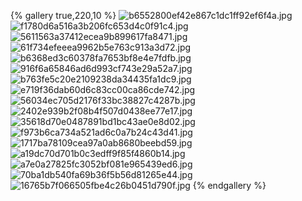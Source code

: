 {% gallery true,220,10 %}
![b6552800ef42e867c1dc1ff92ef6f4a.jpg](https://yancey-note-img.oss-cn-beijing.aliyuncs.com/b6552800ef42e867c1dc1ff92ef6f4a.jpg)
![f1780d6a516a3b206fc653d4c0f91c4.jpg](https://yancey-note-img.oss-cn-beijing.aliyuncs.com/f1780d6a516a3b206fc653d4c0f91c4.jpg)
![5611563a37412ecea9b899617fa8471.jpg](https://yancey-note-img.oss-cn-beijing.aliyuncs.com/5611563a37412ecea9b899617fa8471.jpg)
![61f734efeeea9962b5e763c913a3d72.jpg](https://yancey-note-img.oss-cn-beijing.aliyuncs.com/61f734efeeea9962b5e763c913a3d72.jpg)
![b6368ed3c60378fa7653bf8e4e7fdfb.jpg](https://yancey-note-img.oss-cn-beijing.aliyuncs.com/b6368ed3c60378fa7653bf8e4e7fdfb.jpg)
![916f6a65846ad6d993cf743e29a52a7.jpg](https://yancey-note-img.oss-cn-beijing.aliyuncs.com/916f6a65846ad6d993cf743e29a52a7.jpg)
![b763fe5c20e2109238da34435fa1dc9.jpg](https://yancey-note-img.oss-cn-beijing.aliyuncs.com/b763fe5c20e2109238da34435fa1dc9.jpg)
![e719f36dab60d6c83cc00ca86cde742.jpg](https://yancey-note-img.oss-cn-beijing.aliyuncs.com/e719f36dab60d6c83cc00ca86cde742.jpg)
![56034ec705d2176f33bc38827c4287b.jpg](https://yancey-note-img.oss-cn-beijing.aliyuncs.com/56034ec705d2176f33bc38827c4287b.jpg)
![2402e939b2f08b4f507d0438ee77e17.jpg](https://yancey-note-img.oss-cn-beijing.aliyuncs.com/2402e939b2f08b4f507d0438ee77e17.jpg)
![35618d70e0487891bd1bc43ae0e8d02.jpg](https://yancey-note-img.oss-cn-beijing.aliyuncs.com/35618d70e0487891bd1bc43ae0e8d02.jpg)
![f973b6ca734a521ad6c0a7b24c43d41.jpg](https://yancey-note-img.oss-cn-beijing.aliyuncs.com/f973b6ca734a521ad6c0a7b24c43d41.jpg)
![1717ba78109cea97a0ab8680beebd59.jpg](https://yancey-note-img.oss-cn-beijing.aliyuncs.com/1717ba78109cea97a0ab8680beebd59.jpg)
![a19dc70d701b0c3edff9f85f4860b14.jpg](https://yancey-note-img.oss-cn-beijing.aliyuncs.com/a19dc70d701b0c3edff9f85f4860b14.jpg)
![a7e0a27825fc3052bf081e965439ed6.jpg](https://yancey-note-img.oss-cn-beijing.aliyuncs.com/a7e0a27825fc3052bf081e965439ed6.jpg)
![70ba1db540fa69b36f5b56d81265e44.jpg](https://yancey-note-img.oss-cn-beijing.aliyuncs.com/70ba1db540fa69b36f5b56d81265e44.jpg)
![16765b7f066505fbe4c26b0451d790f.jpg](https://yancey-note-img.oss-cn-beijing.aliyuncs.com/16765b7f066505fbe4c26b0451d790f.jpg)
{% endgallery %}